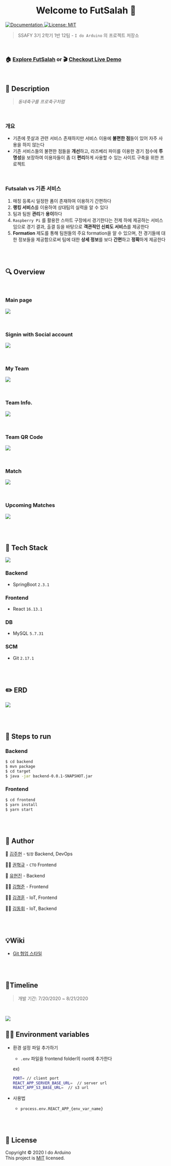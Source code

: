 <h1 align="center">Welcome to FutSalah 👋</h1>
<p>
  <a href="#" target="_blank">
    <img alt="Documentation" src="https://img.shields.io/badge/documentation-yes-brightgreen.svg" />
  </a>
  <a href="https://lab.ssafy.com/s03-webmobile3-sub3/s03p13a112/blob/master/LICENSE" target="_blank">
    <img alt="License: MIT" src="https://img.shields.io/badge/License-MIT-yellow.svg" />
  </a>
</p>

> SSAFY 3기 2학기 1반 12팀 - `I do Arduino` 의 프로젝트 저장소

<br>

### 🏠 [Explore FutSalah](http://i3a112.p.ssafy.io/)  or  :clapper: [Checkout Live Demo](https://youtu.be/vUVlKgexNk0)

<br>

## :page_with_curl: ​Description

> *동네축구를 프로축구처럼*

<br>

### 개요

- 기존에 풋살과 관련 서비스 존재하지만 서비스 이용에 **불편한 점**들이 있어 자주 사용을 하지 않는다
- 기존 서비스들의 불편한 점들을 **개선**하고, 라즈베리 파이를 이용한 경기 점수에 **투명성**을 보장하여 이용자들이 좀 더 **편리**하게 사용할 수 있는 사이트 구축을 위한 프로젝트

<br>

### Futsalah vs 기존 서비스 

1. 매칭 등록시 일정한 폼이 존재하여 이용하기 간편하다
2. **랭킹 서비스**를 이용하여 상대팀의 실력을 알 수 있다
3. 팀과 팀원 **관리**가 **용이**하다
4. `Raspberry Pi` 를 활용한 스마트 구장에서 경기한다는 전제 하에 제공하는 서비스 임으로 경기 결과, 출결 등을 바탕으로 **객관적인 신뢰도 서비스**를 제공한다
5. **Formation** 제도를 통해 팀원들의 주요 formation을 알 수 있으며, 전 경기들에 대한 정보들을 제공함으로써 팀에 대한 **상세 정보**를 보다 **간편**하고 **정확**하게 제공한다

<br>

<br>

## :mag: Overview

<br>

### Main page

![](./images/main.png)

<br>

### Signin with Social account

![](./images/signin.png)

<br>

### My Team

![](./images/myteam.png)

<br>

### Team Info.

![](./images/teaminfo.png)

<br>

### Team QR Code

![](./images/qr.png)

<br>

### Match

![](./images/match.png)

<br>

### Upcoming Matches

![](./images/upcoming.png)



<br>

<br>

## :wrench: ​Tech Stack

![](./images/techstack.PNG)

### Backend

- SpringBoot  `2.3.1`

### Frontend

- React  `16.13.1`

### DB

- MySQL  `5.7.31`

### SCM

- Git  `2.17.1`

<br>
<br>

## :pencil2: ERD

![](./images/erd.png)





<br>

<br>

## :runner: Steps to run

### Backend

```bash
$ cd backend
$ mvn package
$ cd target
$ java -jar backend-0.0.1-SNAPSHOT.jar
```

### Frontend

```bash
$ cd frontend
$ yarn install 
$ yarn start
```

<br>

<br>

## 👤 Author 

:information_desk_person: ​[김주현](https://github.com/chloe-codes1) - `팀장`  Backend, DevOps

🙋‍♂️ [권혁규](https://github.com/klw940) - `CTO`  Frontend

:raising_hand: ​[유현진](https://github.com/guswls) - Backend

🙆‍♂️ [김형준](https://github.com/hyungjun268) - Frontend

💁‍♂️ [김경훈](https://github.com/oogg7754) - IoT, Frontend

🙋‍♂️ [김동휘](https://github.com/wheeking) - IoT, Backend

<br>

<br>

## :bulb: ​Wiki 

- [Git 협업 스타일](/docs/Git_협업_스타일.md)

<br>

<br>

## :date: ​Timeline

> 개발 기간: 7/20/2020 ~ 8/21/2020

<br>

![](./images/간트차트.png)





## 🧚‍♀️ Environment variables 

- 환경 설정 파일 추가하기

  - `.env` 파일을 frontend folder의 root에 추가한다

  ex) 

  ```bash
  PORT= // client port
  REACT_APP_SERVER_BASE_URL=  // server url
  REACT_APP_S3_BASE_URL=  // s3 url
  ```

- 사용법
  
  - `process.env.REACT_APP_{env_var_name}`

<br>

<br>

## 📝 License

Copyright © 2020  I do Arduino <br />
This project is [MIT](https://lab.ssafy.com/s03-webmobile3-sub3/s03p13a112/blob/master/LICENSE) licensed.

